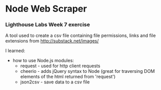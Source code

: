 # Node Web Scraper

### Lighthouse Labs Week 7 exercise

A tool used to create a csv file  containing file permissions, links and file extensions from http://substack.net/images/

I learned:

* how to use Node.js modules:
  * request - used for http client requests
  * cheerio - adds jQuery syntax to Node (great for traversing DOM elements of the html returned from 'request')
  * json2csv - save data to a csv file